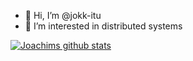 - 👋 Hi, I’m @jokk-itu
- 👀 I’m interested in distributed systems

[![Joachims github stats](https://github-readme-stats.vercel.app/api?username=jokk-itu)](https://github.com/jokk-itu/github-readme-stats)
